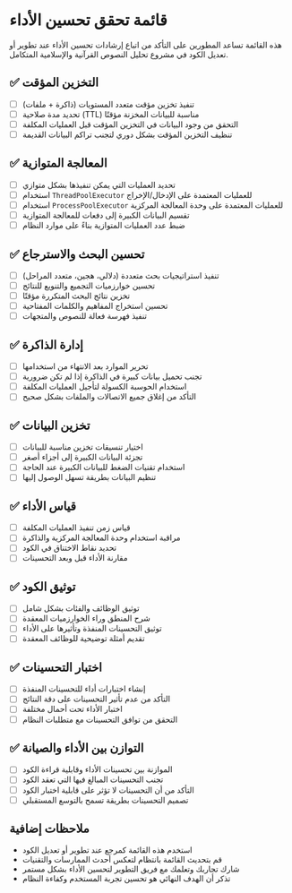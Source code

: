 # قائمة تحقق تحسين الأداء

هذه القائمة تساعد المطورين على التأكد من اتباع إرشادات تحسين الأداء عند تطوير أو تعديل الكود في مشروع تحليل النصوص القرآنية والإسلامية المتكامل.

## ✅ التخزين المؤقت

- [ ] تنفيذ تخزين مؤقت متعدد المستويات (ذاكرة + ملفات)
- [ ] تحديد مدة صلاحية (TTL) مناسبة للبيانات المخزنة مؤقتًا
- [ ] التحقق من وجود البيانات في التخزين المؤقت قبل العمليات المكلفة
- [ ] تنظيف التخزين المؤقت بشكل دوري لتجنب تراكم البيانات القديمة

## ✅ المعالجة المتوازية

- [ ] تحديد العمليات التي يمكن تنفيذها بشكل متوازي
- [ ] استخدام `ThreadPoolExecutor` للعمليات المعتمدة على الإدخال/الإخراج
- [ ] استخدام `ProcessPoolExecutor` للعمليات المعتمدة على وحدة المعالجة المركزية
- [ ] تقسيم البيانات الكبيرة إلى دفعات للمعالجة المتوازية
- [ ] ضبط عدد العمليات المتوازية بناءً على موارد النظام

## ✅ تحسين البحث والاسترجاع

- [ ] تنفيذ استراتيجيات بحث متعددة (دلالي، هجين، متعدد المراحل)
- [ ] تحسين خوارزميات التجميع والتنويع للنتائج
- [ ] تخزين نتائج البحث المتكررة مؤقتًا
- [ ] تحسين استخراج المفاهيم والكلمات المفتاحية
- [ ] تنفيذ فهرسة فعالة للنصوص والمتجهات

## ✅ إدارة الذاكرة

- [ ] تحرير الموارد بعد الانتهاء من استخدامها
- [ ] تجنب تحميل بيانات كبيرة في الذاكرة إذا لم تكن ضرورية
- [ ] استخدام الحوسبة الكسولة لتأجيل العمليات المكلفة
- [ ] التأكد من إغلاق جميع الاتصالات والملفات بشكل صحيح

## ✅ تخزين البيانات

- [ ] اختيار تنسيقات تخزين مناسبة للبيانات
- [ ] تجزئة البيانات الكبيرة إلى أجزاء أصغر
- [ ] استخدام تقنيات الضغط للبيانات الكبيرة عند الحاجة
- [ ] تنظيم البيانات بطريقة تسهل الوصول إليها

## ✅ قياس الأداء

- [ ] قياس زمن تنفيذ العمليات المكلفة
- [ ] مراقبة استخدام وحدة المعالجة المركزية والذاكرة
- [ ] تحديد نقاط الاختناق في الكود
- [ ] مقارنة الأداء قبل وبعد التحسينات

## ✅ توثيق الكود

- [ ] توثيق الوظائف والفئات بشكل شامل
- [ ] شرح المنطق وراء الخوارزميات المعقدة
- [ ] توثيق التحسينات المنفذة وتأثيرها على الأداء
- [ ] تقديم أمثلة توضيحية للوظائف المعقدة

## ✅ اختبار التحسينات

- [ ] إنشاء اختبارات أداء للتحسينات المنفذة
- [ ] التأكد من عدم تأثير التحسينات على دقة النتائج
- [ ] اختبار الأداء تحت أحمال مختلفة
- [ ] التحقق من توافق التحسينات مع متطلبات النظام

## ✅ التوازن بين الأداء والصيانة

- [ ] الموازنة بين تحسينات الأداء وقابلية قراءة الكود
- [ ] تجنب التحسينات المبالغ فيها التي تعقد الكود
- [ ] التأكد من أن التحسينات لا تؤثر على قابلية اختبار الكود
- [ ] تصميم التحسينات بطريقة تسمح بالتوسع المستقبلي

## ملاحظات إضافية

- استخدم هذه القائمة كمرجع عند تطوير أو تعديل الكود
- قم بتحديث القائمة بانتظام لتعكس أحدث الممارسات والتقنيات
- شارك تجاربك وتعلمك مع فريق التطوير لتحسين الأداء بشكل مستمر
- تذكر أن الهدف النهائي هو تحسين تجربة المستخدم وكفاءة النظام